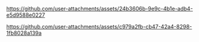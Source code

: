 

https://github.com/user-attachments/assets/24b3606b-9e9c-4b1e-adb4-e5d9588e0227







https://github.com/user-attachments/assets/c979a2fb-cb47-42a4-8298-1fb8028a139a

